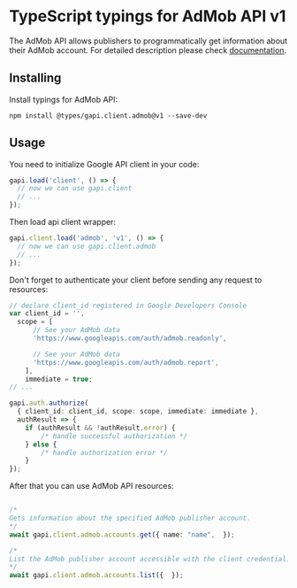# TypeScript typings for AdMob API v1

The AdMob API allows publishers to programmatically get information about their AdMob account. 
For detailed description please check [documentation](https://developers.google.com/admob/api/).

## Installing

Install typings for AdMob API:

```
npm install @types/gapi.client.admob@v1 --save-dev
```

## Usage

You need to initialize Google API client in your code:

```typescript
gapi.load('client', () => {
  // now we can use gapi.client
  // ...
});
```

Then load api client wrapper:

```typescript
gapi.client.load('admob', 'v1', () => {
  // now we can use gapi.client.admob
  // ...
});
```

Don't forget to authenticate your client before sending any request to resources:

```typescript
// declare client_id registered in Google Developers Console
var client_id = '',
  scope = [ 
      // See your AdMob data
      'https://www.googleapis.com/auth/admob.readonly',

      // See your AdMob data
      'https://www.googleapis.com/auth/admob.report',
    ],
    immediate = true;
// ...

gapi.auth.authorize(
  { client_id: client_id, scope: scope, immediate: immediate },
  authResult => {
    if (authResult && !authResult.error) {
        /* handle successful authorization */
    } else {
        /* handle authorization error */
    }
});
```

After that you can use AdMob API resources:

```typescript

/*
Gets information about the specified AdMob publisher account.
*/
await gapi.client.admob.accounts.get({ name: "name",  });

/*
List the AdMob publisher account accessible with the client credential. Currently, all credentials have access to at most one AdMob account.
*/
await gapi.client.admob.accounts.list({  });
```
